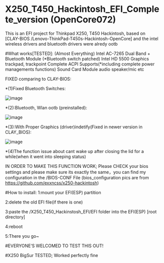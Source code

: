 # X250_T450_Hackintosh_EFI_Complete_version (OpenCore072)
This is an EFI project for Thinkpad X250, T450 Hackintosh, based on [CLAY-BIOS
/Lenovo-ThinkPad-T450s-Hackintosh-OpenCore] and the intel wireless drivers and bluetooth drivers were alredy ootb

#What works[TESTED]:
(Almost Everything)
Intel AC-7265 Dual Band + Bluetooth Module (*Bluetooth switch patched)
Intel HD 5500 Graphics
trackpad, trackpoint
Complete ACPI Supports(*including complete power managements functions)
Sound Card Module
audio speaker/mic
etc

FIXED comparing to CLAY-BIOS:

*(1)Fixed Bluetooth Switches:

![image](https://user-images.githubusercontent.com/100339054/176080062-664111a0-0a2a-49a0-97e6-54e3fa1d5ca7.png)


*(2):Bluetooth, Wlan ootb (preinstalled):

![image](https://user-images.githubusercontent.com/100339054/176080436-3888dda8-86df-4540-9aa5-81bbfb71c77f.png)

*(3):With Proper Graphics (driver)indetify(Fixed in newer version in CLAY_BIOS):

![image](https://user-images.githubusercontent.com/100339054/176080642-bb04377b-342e-4978-afab-c377544dc0be.png)

*(4)The function issue about cant wake up after closing the lid for a while(when it went into sleeping status)

IN ORDER TO MAKE THIS FUNCTION WORK; Please CHECK your bios settings and please make sure its exactly the same，you can find my configuration in the /BIOS-CONF File (bios_configuration pics are from https://github.com/exxncss/x250-hackintosh)

#How to install:
1:mount your EFI(ESP) partition

2:delete the old EFI file(if there is one)

3:paste the /X250_T450_Hackinstosh_EFI/EFI folder into the EFI(ESP) [root directory]

4:reboot

5:There you go~

#EVERYONE‘S WELCOMED TO TEST THIS OUT!

#X250 BigSur TESTED; Worked perfectly fine
